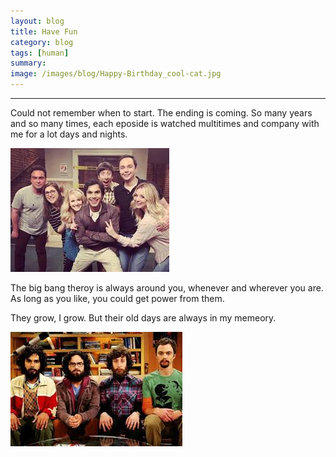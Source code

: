 ```yaml
---
layout: blog
title: Have Fun
category: blog
tags: [human]  
summary: 
image: /images/blog/Happy-Birthday_cool-cat.jpg
---
```



***
Could not remember when to start. The ending is coming. So many years and so many times, each eposide is watched multitimes and company with me for a lot days and nights.

![Alt text](/images/blog/new.jpg)

The big bang theroy is always around you, whenever and wherever you are. As long as you like, you could get power from them.

They grow, I grow. But their old days are always in my memeory.

![Alt text](/images/blog/old.jpg)